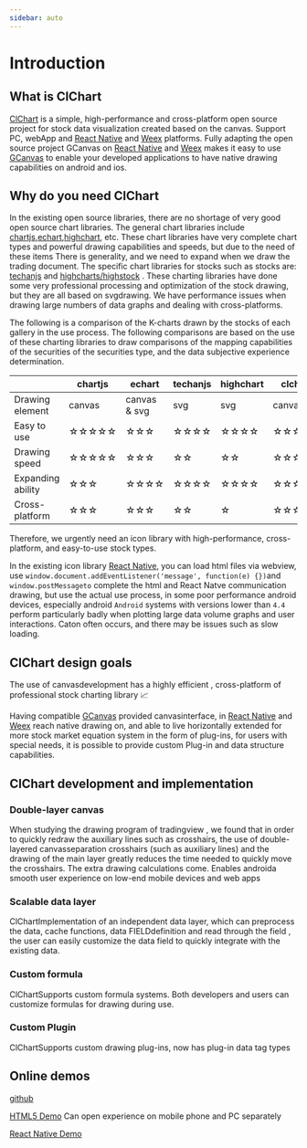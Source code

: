 ```yaml
---
sidebar: auto
---
```


# Introduction
## What is ClChart

[ClChart](https://github.com/seerline/clchart) is a simple, high-performance and cross-platform open source project for stock data visualization created based on the canvas. Support PC, webApp and [React Native](https://github.com/facebook/react-native) and [Weex](https://github.com/apache/incubator-weex) platforms. Fully adapting the open source project GCanvas on [React Native](https://github.com/facebook/react-native) and [Weex](https://github.com/apache/incubator-weex) makes it easy to use [GCanvas](https://github.com/alibaba/GCanvas) to enable your developed applications to have native drawing capabilities on android and ios.

## Why do you need ClChart

In the existing open source libraries, there are no shortage of very good open source chart libraries. The general chart libraries include [chartjs](https://github.com/chartjs/Chart.js),[echart](https://github.com/apache/incubator-echarts),[highchart](https://github.com/highcharts/highcharts), etc. These chart libraries have very complete chart types and powerful drawing capabilities and speeds, but due to the need of these items There is generality, and we need to expand when we draw the trading document. The specific chart libraries for stocks such as stocks are: [techanjs](https://github.com/andredumas/techan.js) and [highcharts/highstock](https://github.com/highcharts/highcharts) . These charting libraries have done some very professional processing and optimization of the stock drawing, but they are all based on svgdrawing. We have performance issues when drawing large numbers of data graphs and dealing with cross-platforms.

The following is a comparison of the K-charts drawn by the stocks of each gallery in the use process.
The following comparisons are based on the use of these charting libraries to draw comparisons of the mapping capabilities of the securities of the securities type, and the data subjective experience determination.

|   | chartjs | echart | techanjs | highchart | clchart |
| --- | --- | --- | --- | --- | --- |
| Drawing element |canvas| canvas & svg| svg | svg | canvas |
| Easy to use | ☆☆☆☆☆ | ☆☆☆ | ☆☆☆☆  | ☆☆☆☆ | ☆☆☆☆☆ |
| Drawing speed | ☆☆☆☆☆ | ☆☆☆ | ☆☆ | ☆☆ | ☆☆☆☆☆ |
| Expanding ability | ☆☆☆ | ☆☆☆☆ | ☆☆☆☆ | ☆☆☆☆ | ☆☆☆☆☆ |
| Cross-platform | ☆☆☆ | ☆☆☆ | ☆☆ | ☆ | ☆☆☆☆☆ |

Therefore, we urgently need an icon library with high-performance, cross-platform, and easy-to-use stock types.

In the existing icon library [React Native](https://github.com/facebook/react-native), you can load html files via webview, use `window.document.addEventListener('message', function(e) {})`and `window.postMessageto` complete the html and React Natve communication drawing, but use the actual use process, in some poor performance android devices, especially android `Android` systems with versions lower than `4.4` perform particularly badly when plotting large data volume graphs and user interactions. Caton often occurs, and there may be issues such as slow loading.

## ClChart design goals

The use of canvasdevelopment has a highly efficient , cross-platform of professional stock charting library 📈

Having compatible [GCanvas](https://github.com/alibaba/GCanvas) provided canvasinterface, in [React Native](https://github.com/facebook/react-native) and [Weex](https://github.com/apache/incubator-weex) reach native drawing on, and able to live horizontally extended for more stock market equation system in the form of plug-ins, for users with special needs, it is possible to provide custom Plug-in and data structure capabilities.

## ClChart development and implementation

### Double-layer canvas

When studying the drawing program of tradingview , we found that in order to quickly redraw the auxiliary lines such as crosshairs, the use of double-layered canvasseparation crosshairs (such as auxiliary lines) and the drawing of the main layer greatly reduces the time needed to quickly move the crosshairs. The extra drawing calculations come. Enables androida smooth user experience on low-end mobile devices and web apps

### Scalable data layer

ClChartImplementation of an independent data layer, which can preprocess the data, cache functions, data FIELDdefinition and read through the field , the user can easily customize the data field to quickly integrate with the existing data.

### Custom formula

ClChartSupports custom formula systems. Both developers and users can customize formulas for drawing during use.

### Custom Plugin

ClChartSupports custom drawing plug-ins, now has plug-in data tag types

## Online demos

[github](https://github.com/seerline/clchart)

[HTML5 Demo](https://seerline.github.io/clchart/) Can open experience on mobile phone and PC separately

[React Native Demo](https://github.com/seerline/react-native-clchart-demo)


